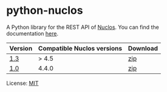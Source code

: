 # python-nuclos

A Python library for the REST API of [Nuclos](http://www.nuclos.de/). You can find the documentation [here](http://saierd.github.io/python-nuclos/).

| Version                                                         | Compatible Nuclos versions | Download |
| --------------------------------------------------------------- | -------------------------- | -------- |
| [1.3](https://github.com/saierd/python-nuclos/releases/tag/1.3) | > 4.5                      | [zip](https://github.com/saierd/python-nuclos/releases/download/1.3/python-nuclos-1.3.zip) |
| [1.0](https://github.com/saierd/python-nuclos/releases/tag/1.0) | 4.4.0                      | [zip](https://github.com/saierd/python-nuclos/releases/download/1.0/python-nuclos-1.0.zip) |

License: [MIT](https://github.com/saierd/python-nuclos/blob/master/LICENSE)
